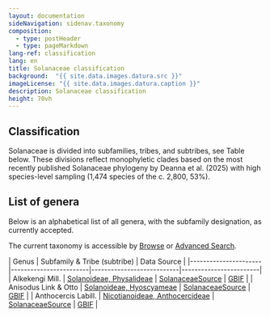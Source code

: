```yaml
---
layout: documentation
sideNavigation: sidenav.taxonomy
composition:
  - type: postHeader
  - type: pageMarkdown
lang-ref: classification
lang: en
title: Solanaceae classification
background:  "{{ site.data.images.datura.src }}"
imageLicense: "{{ site.data.images.datura.caption }}"
description: Solanaceae classification
height: 70vh
---
```


## Classification
Solanaceae is divided into subfamilies, tribes, and subtribes, see Table below. These divisions reflect monophyletic clades based on the most recently published Solanaceae phylogeny by Deanna et al. (2025) with high species-level sampling (1,474 species of the c. 2,800, 53%).

## List of genera

Below is an alphabetical list of all genera, with the subfamily designation, as currently accepted.

The current taxonomy is accessible by [Browse](/taxonomy/browse) or [Advanced Search](/taxonomy/search).

|  Genus  |  Subfamily & Tribe (subtribe) | Data Source  |
|----------------------|------------------------|---------------------------|------------------------| 
| Alkekengi Mill. | [Solanoideae, Physalideae](/taxonomy/Physalis) | [SolanaceaeSource](/taxonomy/taxon/wfo-4000001218-2025-06) | [GBIF](https://www.gbif.org/species/7299176) |
| Anisodus Link & Otto | [Solanoideae, Hyoscyameae](/taxonomy/Atropa) | [SolanaceaeSource](/taxonomy/taxon/wfo-4000002178-2025-06) | [GBIF](https://www.gbif.org/species/7299128) |
| Anthocercis Labill. | [Nicotianoideae, Anthocercideae](/taxonomy/Anthocercis) | [SolanaceaeSource](/taxonomy/taxon/wfo-4000002429-2025-06) | [GBIF](https://www.gbif.org/species/7300146) |
